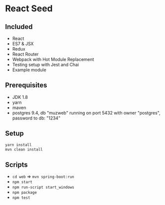 # React Seed

## Included
- React
- ES7 & JSX
- Redux
- React Router
- Webpack with Hot Module Replacement
- Testing setup with Jest and Chai
- Example module

## Prerequisites
- JDK 1.8
- yarn
- maven
- postgres 9.4, db "muzweb" running on port 5432 with owner "postgres", password to db: "1234"

## Setup
```bash
yarn install
mvn clean install
```

## Scripts
- `cd web` => `mvn spring-boot:run`
- `npm start`
- `npm run-script start_windows`
- `npm package`
- `npm test`